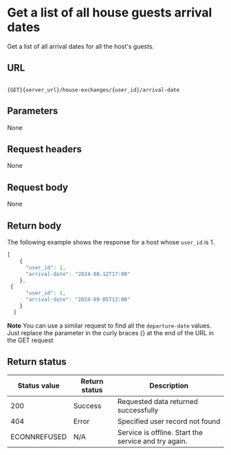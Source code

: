 # Get a list of all house guests arrival dates

Get a list of all arrival dates for all the host's guests.

## URL

```shell

{GET}{server_url}/house-exchanges/{user_id}/arrival-date
```

## Parameters

None

## Request headers

None

## Request body

None

## Return body

The following example shows the response for a host whose `user_id` is 1.

```js
[
    {
      "user_id": 1,
      "arrival-date": "2024-08-12T17:00"
    },
 {
      "user_id": 1,
      "arrival-date": "2024-09-05T13:00"
    }
  ]
```

**Note** You can use a similar request to find all the `departure-date` values. Just replace the parameter in the curly braces {} at the end of the URL in the GET request

## Return status

| Status value | Return status | Description |
| ------------- | ----------- | ----------- |
| 200 | Success | Requested data returned successfully |
| 404 | Error | Specified user record not found |
| ECONNREFUSED | N/A | Service is offline. Start the service and try again. |
